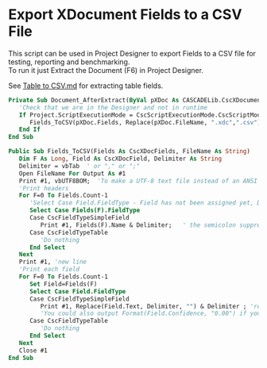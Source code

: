 # Export XDocument Fields to a CSV File
This script can be used in Project Designer to export Fields to a CSV file for testing, reporting and benchmarking.  
To run it just Extract the Document (F6) in Project Designer.

See [Table to CSV.md](Table%20to%20CSV.md) for extracting table fields.
```vb
Private Sub Document_AfterExtract(ByVal pXDoc As CASCADELib.CscXDocument)
   'Check that we are in the Designer and not in runtime
   If Project.ScriptExecutionMode = CscScriptExecutionMode.CscScriptModeServerDesign Then
      Fields_ToCSV(pXDoc.Fields, Replace(pXDoc.FileName, ".xdc",".csv"))
   End If
End Sub

Public Sub Fields_ToCSV(Fields As CscXDocFields, FileName As String)
   Dim F As Long, Field As CscXDocField, Delimiter As String
   Delimiter = vbTab  ' or "," or ";"
   Open FileName For Output As #1
   Print #1, vbUTF8BOM;  'To make a UTF-8 text file instead of an ANSI text file.
   'Print headers
   For F=0 To Fields.Count-1
      'Select Case Field.FieldType - Field has not been assigned yet, David - use Fields[F]
      Select Case Fields(F).FieldType
      Case CscFieldTypeSimpleField
         Print #1, Fields(F).Name & Delimiter;   ' the semicolon suppresses newline
      Case CscFieldTypeTable
         'Do nothing
      End Select
   Next
   Print #1, 'new line
   'Print each field
   For F=0 To Fields.Count-1
      Set Field=Fields(F)
      Select Case Field.FieldType
      Case CscFieldTypeSimpleField
         Print #1, Replace(Field.Text, Delimiter, "") & Delimiter ; 'remove delimiters from field values
         'You could also output Format(Field.Confidence, "0.00") if you like
      Case CscFieldTypeTable
         'Do nothing
      End Select
   Next
   Close #1
End Sub
```
